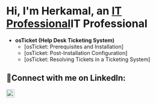 <h1>Hi, I'm Herkamal, an <a href="https://linkedin.com/in/herkamal-randhawa-23980a16a/">IT Professional</a>IT Professional</a></h1>

- <b>osTicket (Help Desk Ticketing System)</b>
  - [osTicket: Prerequisites and Installation]
  - [osTicket: Post-Installation Configuration]
  - [osTicket: Resolving Tickets in a Ticketing System]

<h2>🤳Connect with me on LinkedIn:</h2>

[<img align="left" alt="Herkamal | LinkedIn" width="22px" src="https://cdn.jsdelivr.net/npm/simple-icons@v3/icons/linkedin.svg" />][linkedin]

[linkedin]: https://linkedin.com/in/herkamal-randhawa-23980a16a
